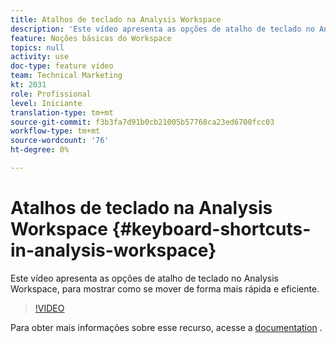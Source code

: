 ```yaml
---
title: Atalhos de teclado na Analysis Workspace
description: 'Este vídeo apresenta as opções de atalho de teclado no Analysis Workspace, para mostrar como se mover de forma mais rápida e eficiente. '
feature: Noções básicas do Workspace
topics: null
activity: use
doc-type: feature video
team: Technical Marketing
kt: 2031
role: Profissional
level: Iniciante
translation-type: tm+mt
source-git-commit: f3b3fa7d91b0cb21005b57768ca23ed6700fcc03
workflow-type: tm+mt
source-wordcount: '76'
ht-degree: 0%

---
```



# Atalhos de teclado na Analysis Workspace {#keyboard-shortcuts-in-analysis-workspace}

Este vídeo apresenta as opções de atalho de teclado no Analysis Workspace, para mostrar como se mover de forma mais rápida e eficiente.

>[!VIDEO](https://video.tv.adobe.com/v/23984/?quality=12)

Para obter mais informações sobre esse recurso, acesse a [documentation](https://marketing.adobe.com/resources/help/en_US/analytics/analysis-workspace/fa_shortcut_keys.html) .
